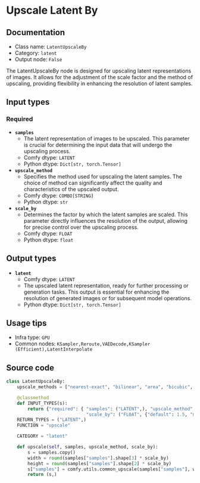 # Upscale Latent By
## Documentation
- Class name: `LatentUpscaleBy`
- Category: `latent`
- Output node: `False`

The LatentUpscaleBy node is designed for upscaling latent representations of images. It allows for the adjustment of the scale factor and the method of upscaling, providing flexibility in enhancing the resolution of latent samples.
## Input types
### Required
- **`samples`**
    - The latent representation of images to be upscaled. This parameter is crucial for determining the input data that will undergo the upscaling process.
    - Comfy dtype: `LATENT`
    - Python dtype: `Dict[str, torch.Tensor]`
- **`upscale_method`**
    - Specifies the method used for upscaling the latent samples. The choice of method can significantly affect the quality and characteristics of the upscaled output.
    - Comfy dtype: `COMBO[STRING]`
    - Python dtype: `str`
- **`scale_by`**
    - Determines the factor by which the latent samples are scaled. This parameter directly influences the resolution of the output, allowing for precise control over the upscaling process.
    - Comfy dtype: `FLOAT`
    - Python dtype: `float`
## Output types
- **`latent`**
    - Comfy dtype: `LATENT`
    - The upscaled latent representation, ready for further processing or generation tasks. This output is essential for enhancing the resolution of generated images or for subsequent model operations.
    - Python dtype: `Dict[str, torch.Tensor]`
## Usage tips
- Infra type: `GPU`
- Common nodes: `KSampler,Reroute,VAEDecode,KSampler (Efficient),LatentInterpolate`


## Source code
```python
class LatentUpscaleBy:
    upscale_methods = ["nearest-exact", "bilinear", "area", "bicubic", "bislerp"]

    @classmethod
    def INPUT_TYPES(s):
        return {"required": { "samples": ("LATENT",), "upscale_method": (s.upscale_methods,),
                              "scale_by": ("FLOAT", {"default": 1.5, "min": 0.01, "max": 8.0, "step": 0.01}),}}
    RETURN_TYPES = ("LATENT",)
    FUNCTION = "upscale"

    CATEGORY = "latent"

    def upscale(self, samples, upscale_method, scale_by):
        s = samples.copy()
        width = round(samples["samples"].shape[3] * scale_by)
        height = round(samples["samples"].shape[2] * scale_by)
        s["samples"] = comfy.utils.common_upscale(samples["samples"], width, height, upscale_method, "disabled")
        return (s,)

```
